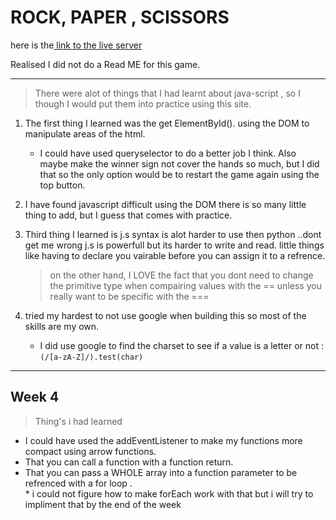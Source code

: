 # ROCK, PAPER , SCISSORS

here is the[ link to the live server](https://optimistic-volhard-d68919.netlify.app/)

Realised I did not do a Read ME for this game.

---

> There were alot of things that I had learnt about java-script , so I though I would put them into practice using this site.

1. The first thing I learned was the get ElementById(). using the DOM to manipulate areas of the html.
      * I could have used queryselector to do a better job I think. Also maybe make the winner sign not cover the hands so much, but I did that so the only option would be to restart the game again using the top button.
2. I have found javascript difficult using the DOM there is so many little thing to add, but I guess that comes with practice.
 
3. Third thing I learned is j.s syntax is alot harder to use then python ..dont get me wrong j.s is powerfull but its harder to write and read. little things like having to declare you vairable before you can assign it to a refrence.
      > on the other hand, I LOVE the fact that you dont need to change the primitive type when compairing values with the == unless you really want to be specific with the ===

4. tried my hardest to not use google when building this so most of the skills are my own.
      * I did use google to find the charset to see if a value is a letter or not :
      `(/[a-zA-Z]/).test(char)`
---
## Week 4
> Thing's i had learned 
* I could have used the addEventListener to make my functions more compact using arrow functions.
* That you can call a function with a function return.
* That you can pass a WHOLE array into a function parameter to be refrenced with a for loop .  
      * i could not figure how to make forEach work with that but i will try to impliment that by the end of the week
